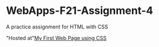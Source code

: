 # WebApps-F21-Assignment-4
A practice assignment for HTML with CSS

"Hosted at"<a href="https://44-563-webapps-f21.github.io/webapps-f21-assignment-4-S545020/play.html">My First Web Page using CSS</a>
